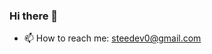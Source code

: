 ### Hi there 🎉

<!--
**steedev/steedev** is a ✨ _special_ ✨ repository because its `README.md` (this file) appears on your GitHub profile.

Here are some ideas to get you started:
- 🌱
--> 
- 📫 How to reach me: steedev0@gmail.com

